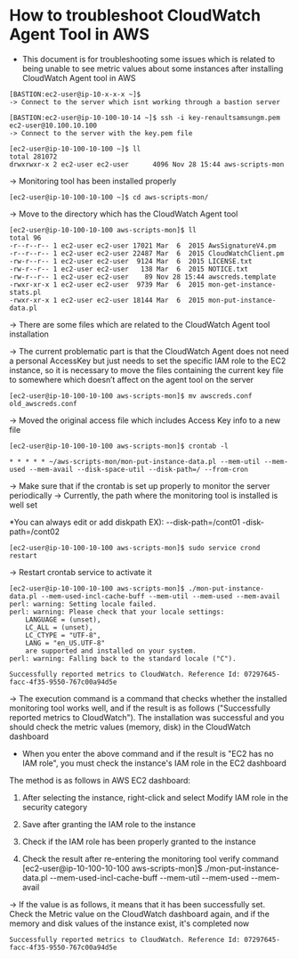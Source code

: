 # How to troubleshoot CloudWatch Agent Tool in AWS #

* This document is for troubleshooting some issues which is related to being unable to see metric values about some instances after installing CloudWatch Agent tool in AWS

```
[BASTION:ec2-user@ip-10-x-x-x ~]$ 
-> Connect to the server which isnt working through a bastion server 

[BASTION:ec2-user@ip-10-100-10-14 ~]$ ssh -i key-renaultsamsungm.pem ec2-user@10.100.10.100
-> Connect to the server with the key.pem file 
```

```
[ec2-user@ip-10-100-10-100 ~]$ ll
total 281072
drwxrwxr-x 2 ec2-user ec2-user      4096 Nov 28 15:44 aws-scripts-mon
```
-> Monitoring tool has been installed properly 

```
[ec2-user@ip-10-100-10-100 ~]$ cd aws-scripts-mon/
```
-> Move to the directory which has the CloudWatch Agent tool 

```
[ec2-user@ip-10-100-10-100 aws-scripts-mon]$ ll
total 96
-r--r--r-- 1 ec2-user ec2-user 17021 Mar  6  2015 AwsSignatureV4.pm
-r--r--r-- 1 ec2-user ec2-user 22487 Mar  6  2015 CloudWatchClient.pm
-rw-r--r-- 1 ec2-user ec2-user  9124 Mar  6  2015 LICENSE.txt
-rw-r--r-- 1 ec2-user ec2-user   138 Mar  6  2015 NOTICE.txt
-rw-r--r-- 1 ec2-user ec2-user    89 Nov 28 15:44 awscreds.template
-rwxr-xr-x 1 ec2-user ec2-user  9739 Mar  6  2015 mon-get-instance-stats.pl
-rwxr-xr-x 1 ec2-user ec2-user 18144 Mar  6  2015 mon-put-instance-data.pl
```
-> There are some files which are related to the CloudWatch Agent tool installation

-> The current problematic part is that the CloudWatch Agent does not need a personal AccessKey 
but just needs to set the specific IAM role to the EC2 instance, so it is necessary to move the files containing the current key file to somewhere 
which doesn’t affect on the agent tool on the server 

```
[ec2-user@ip-10-100-10-100 aws-scripts-mon]$ mv awscreds.conf old_awscreds.conf
```
-> Moved the original access file which includes Access Key info to a new file 

```
[ec2-user@ip-10-100-10-100 aws-scripts-mon]$ crontab -l
```

```
* * * * * ~/aws-scripts-mon/mon-put-instance-data.pl --mem-util --mem-used --mem-avail --disk-space-util --disk-path=/ --from-cron
```
-> Make sure that if the crontab is set up properly to monitor the server periodically 
-> Currently, the path where the monitoring tool is installed is well set 

*You can always edit or add diskpath EX): --disk-path=/cont01 -disk-path=/cont02

```
[ec2-user@ip-10-100-10-100 aws-scripts-mon]$ sudo service crond restart
```
-> Restart crontab service to activate it 

```
[ec2-user@ip-10-100-10-100 aws-scripts-mon]$ ./mon-put-instance-data.pl --mem-used-incl-cache-buff --mem-util --mem-used --mem-avail
perl: warning: Setting locale failed.
perl: warning: Please check that your locale settings:
	LANGUAGE = (unset),
	LC_ALL = (unset),
	LC_CTYPE = "UTF-8",
	LANG = "en_US.UTF-8"
    are supported and installed on your system.
perl: warning: Falling back to the standard locale ("C").

Successfully reported metrics to CloudWatch. Reference Id: 07297645-facc-4f35-9550-767c00a94d5e
```

-> The execution command is a command that checks whether the installed monitoring tool works well, 
and if the result is as follows ("Successfully reported metrics to CloudWatch").
The installation was successful and you should check the metric values (memory, disk) in the CloudWatch dashboard 

* When you enter the above command and if the result is "EC2 has no IAM role", you must check the instance's IAM role in the EC2 dashboard

The method is as follows in AWS EC2 dashboard: 

1. After selecting the instance, right-click and select Modify IAM role in the security category


2. Save after granting the IAM role to the instance


3. Check if the IAM role has been properly granted to the instance

4. Check the result after re-entering the monitoring tool verify command
[ec2-user@ip-10-100-10-100 aws-scripts-mon]$ ./mon-put-instance-data.pl --mem-used-incl-cache-buff --mem-util --mem-used --mem-avail

-> If the value is as follows, it means that it has been successfully set. Check the Metric value on the CloudWatch dashboard again, and if the memory and disk values of the instance exist, it's completed now 

```
Successfully reported metrics to CloudWatch. Reference Id: 07297645-facc-4f35-9550-767c00a94d5e
```
